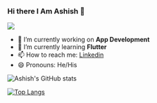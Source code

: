 ### Hi there I Am Ashish  👋
![](https://komarev.com/ghpvc/?username=Ashish-AI)

- 🔭 I’m currently working on **App Development**
- 🌱 I’m currently learning **Flutter**
- 📫 How to reach me: [Linkedin](https://www.linkedin.com/in/ashish-chaubey-934b1b190/)
- 😄 Pronouns: He/His

<!-- <img src="https://github-readme-stats.vercel.app/api?username=Ashish-AI&&show_icons=true&title_color=ffffff&icon_color=bb2acf&text_color=daf7dc&bg_color=151515"> -->
<!-- ![Ashish's GitHub stats](https://github-readme-stats.vercel.app/api?username=Ashish-AI&show_icons=true&theme=radical&show_icons=true?count_private=true) -->
 ![Ashish's GitHub stats](https://github-readme-stats.vercel.app/api?username=Ashish-AI&show_icons=true&theme=synthwave)


[![Top Langs](https://github-readme-stats.vercel.app/api/top-langs/?username=Ashish-AI&layout=compact)](https://github.com/anuraghazra/github-readme-stats)


